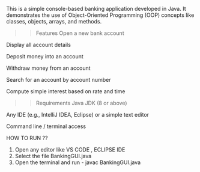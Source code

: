 This is a simple console-based banking application developed in Java. It demonstrates the use of Object-Oriented Programming (OOP) concepts like classes, objects, arrays, and methods.

>>Features
Open a new bank account

Display all account details

Deposit money into an account

Withdraw money from an account

Search for an account by account number

Compute simple interest based on rate and time

>>Requirements
Java JDK (8 or above)

Any IDE (e.g., IntelliJ IDEA, Eclipse) or a simple text editor

Command line / terminal access

HOW TO RUN ??
1) Open any editor like VS CODE , ECLIPSE IDE
2) Select the file BankingGUI.java
3) Open the terminal and run - javac BankingGUI.java
